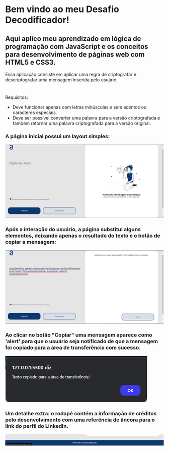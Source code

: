 # Bem vindo ao meu Desafio Decodificador!
## Aqui aplico meu aprendizado em lógica de programação com JavaScript e os conceitos para desenvolvimento de páginas web com HTML5 e CSS3.

Essa aplicação consiste em aplicar uma regra de criptografar e descriptografar uma mensagem inserida pelo usuário.

#

Requisitos:
- Deve funcionar apenas com letras minúsculas e sem acentos ou caracteres especiais.
- Deve ser possível converter uma palavra para a versão criptografada e também retornar uma palavra criptografada para a versão original.

### A página inicial possui um layout simples:

![Layout da página inicial](assets\pagina_inicial.png)

### Após a interação do usuário, a página substitui alguns elementos, deixando apenas o resultado do texto e o botão de copiar a mensagem:

![alt text](assets\pagina_interacao.png)

### Ao clicar no botão "Copiar" uma mensagem aparece como 'alert' para que o usuário seja notificado de que a mensagem foi copiado para a área de transferência com sucesso.

![alt text](assets\alert.png)

### Um detalhe extra: o rodapé contém a informação de créditos pelo desenvolvimento com uma referência de âncora para o link do perfil do LinkedIn.

![alt text](assets\rodape.png)